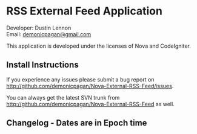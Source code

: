 RSS External Feed Application
=============================
Developer: Dustin Lennon<br />
Email: <demonicpagan@gmail.com>

This application is developed under the licenses of Nova and CodeIgniter.

Install Instructions
--------------------

If you experience any issues please submit a bug report on 
<http://github.com/demonicpagan/Nova-External-RSS-Feed/issues>.

You can always get the latest SVN trunk from <http://github.com/demonicpagan/Nova-External-RSS-Feed> as well.

Changelog - Dates are in Epoch time
-----------------------------------